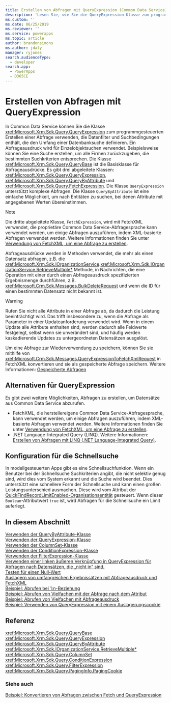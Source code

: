 ```yaml
---
title: Erstellen von Abfragen mit QueryExpression (Common Data Service) | Microsoft Docs
description: 'Lesen Sie, wie Sie die QueryExpression-Klasse zum programmgesteuerten Erstellen einer Abfrage, die Datenfilter und Suchbedingungen, die den Umfang einer Datenbanksuche definieren, enthält, verwenden können.'
ms.custom: ''
ms.date: 06/25/2019
ms.reviewer: ''
ms.service: powerapps
ms.topic: article
author: brandonsimons
ms.author: jdaly
manager: ryjones
search.audienceType:
  - developer
search.app:
  - PowerApps
  - D365CE
---
```

# <a name="build-queries-with-queryexpression"></a>Erstellen von Abfragen mit QueryExpression

In Common Data Service können Sie die Klasse <xref:Microsoft.Xrm.Sdk.Query.QueryExpression> zum programmgesteuerten Erstellen einer Abfrage verwenden, die Datenfilter und Suchbedingungen enthält, die den Umfang einer Datenbanksuche definieren. Ein Abfrageausdruck wird für Einzelobjektsuchen verwendet. Beispielsweise können Sie eine Suche erstellen, um alle Firmen zurückzugeben, die bestimmten Suchkriterien entsprechen. Die Klasse <xref:Microsoft.Xrm.Sdk.Query.QueryBase> ist die Basisklasse für Abfrageausdrücke. Es gibt drei abgeleitete Klassen: <xref:Microsoft.Xrm.Sdk.Query.QueryExpression>, <xref:Microsoft.Xrm.Sdk.Query.QueryByAttribute> und <xref:Microsoft.Xrm.Sdk.Query.FetchExpression>. Die Klasse `QueryExpression` unterstützt komplexe Abfragen. Die Klasse `QueryByAttribute` ist eine einfache Möglichkeit, um nach Entitäten zu suchen, bei denen Attribute mit angegebenen Werten übereinstimmen. 

> [!NOTE]
> Die dritte abgeleitete Klasse, `FetchExpression`, wird mit FetchXML verwendet, die proprietäre Common Data Service-Abfragesprache kann verwendet werden, um einige Abfragen auszuführen, indem XML-basierte Abfragen verwendet werden. Weitere Informationen finden Sie unter [Verwendung von FetchXML, um eine Abfrage zu erstellen](../use-fetchxml-construct-query.md).
  
Abfrageausdrücke werden in Methoden verwendet, die mehr als einen Datensatz abfragen, z.B. die <xref:Microsoft.Xrm.Sdk.IOrganizationService>.<xref:Microsoft.Xrm.Sdk.IOrganizationService.RetrieveMultiple*> Methode, in Nachrichten, die eine Operation mit einer durch einen Abfrageausdruck spezifizierten Ergebnismenge durchführen, z.B. <xref:Microsoft.Crm.Sdk.Messages.BulkDeleteRequest> und wenn die ID für einen bestimmten Datensatz nicht bekannt ist.  

> [!WARNING]
>  Rufen Sie nicht alle Attribute in einer Abfrage ab, da dadurch die Leistung beeinträchtigt wird. Das trifft insbesondere zu, wenn die Abfrage als Parameter in einer Updateanforderung verwendet wird. Wenn in einem Update alle Attribute enthalten sind, werden dadurch alle Feldwerte festgelegt, selbst wenn sie unverändert sind, und häufig werden kaskadierende Updates zu untergeordneten Datensätzen ausgelöst.

Um eine Abfrage zur Wiederverwendung zu speichern, können Sie sie mithilfe von <xref:Microsoft.Crm.Sdk.Messages.QueryExpressionToFetchXmlRequest> in FetchXML konvertieren und sie als gespeicherte Abfrage speichern. Weitere Informationen: [Gespeicherte Abfragen](../saved-queries.md) 
 
## <a name="alternatives-to-queryexpression"></a>Alternativen für QueryExpression

Es gibt zwei weitere Möglichkeiten, Abfragen zu erstellen, um Datensätze aus Common Data Service abzurufen. 

- FetchXML, die herstellereigene Common Data Service-Abfragesprache, kann verwendet werden, um einige Abfragen auszuführen, indem XML-basierte Abfragen verwendet werden. Weitere Informationen finden Sie unter [Verwendung von FetchXML, um eine Abfrage zu erstellen](../use-fetchxml-construct-query.md). 
- .NET Language-Integrated Query (LINQ). Weitere Informationen: [Erstellen von Abfragen mit LINQ (.NET Language-Integrated Query)](build-queries-with-linq-net-language-integrated-query.md).  

<!-- This doesn't belong here. It should be in model driven app configuration -->
## <a name="configuration-for-quick-find"></a>Konfiguration für die Schnellsuche

In modellgesteuerten Apps gibt es eine Schnellsuchfunktion. Wenn ein Benutzer bei der Schnellsuche Suchkriterien angibt, die nicht selektiv genug sind, wird dies vom System erkannt und die Suche wird beendet. Dies unterstützt eine schnellere Form der Schnellsuche und kann einen großen Leistungsunterschied ausmachen. Diese wird vom Attribut der [QuickFindRecordLimitEnabled-Organisationsentität](/powerapps/developer/common-data-service/reference/entities/organization#BKMK_QuickFindRecordLimitEnabled) gesteuert. Wenn dieser `Boolean`-Attributwert `true` ist, wird Abfragen für die Schnellsuche ein Limit auferlegt.

## <a name="in-this-section"></a>In diesem Abschnitt

[Verwenden der QueryByAttribute-Klasse](use-querybyattribute-class.md)<br />
[Verwenden der QueryExpression-Klasse](use-queryexpression-class.md)<br />
[Verwenden der ColumnSet-Klasse](use-the-columnset-class.md)<br />
[Verwenden der ConditionExpression-Klasse](use-conditionexpression-class.md)<br />
[Verwenden der FilterExpression-Klasse](use-filterexpression-class.md)<br />
[Verwenden einer linken äußeren Verknüpfung in QueryExpression für Abfragen nach Datensätzen, die „nicht in“ sind.](use-left-outer-join-queryexpression-query-records-not-in.md)<br />
[Testen für einen Null-Wert](/dynamics365/customer-engagement/developer/test-null-value)<br />
[Auslagern von umfangreichen Ergebnissätzen mit Abfrageausdruck und FetchXML](page-large-result-sets-with-queryexpression.md)<br />
[Beispiel: Abrufen bei 1:n-Beziehung](/dynamics365/customer-engagement/developer/org-service/sample-retrieve-with-one-to-many-relationship)<br />
[Beispiel: Abrufen von Vielfachen mit der Abfrage nach dem Attribut](/org-service/samples/retrieve-multiple-querybyattribute-class.md)<br />
[Beispiel: Abrufen von Vielfachen mit Abfrageausdruck](/org-service/samples/retrieve-multiple-queryexpression-class.md)<br />
[Beispiel: Verwenden von QueryExpression mit einem Auslagerungscookie](/dynamics365/customer-engagement/developer/org-service/sample-use-queryexpression-with-a-paging-cookie)  
  
## <a name="reference"></a>Referenz

<xref:Microsoft.Xrm.Sdk.Query.QueryBase><br />
<xref:Microsoft.Xrm.Sdk.Query.QueryExpression><br />
<xref:Microsoft.Xrm.Sdk.Query.QueryByAttribute><br />
<xref:Microsoft.Xrm.Sdk.IOrganizationService.RetrieveMultiple*><br />
<xref:Microsoft.Xrm.Sdk.Query.ColumnSet><br />
<xref:Microsoft.Xrm.Sdk.Query.ConditionExpression><br />
<xref:Microsoft.Xrm.Sdk.Query.FilterExpression><br />
<xref:Microsoft.Xrm.Sdk.Query.PagingInfo.PagingCookie><br />
  
### <a name="see-also"></a>Siehe auch

[Beispiel: Konvertieren von Abfragen zwischen Fetch und QueryExpression](/dynamics365/customer-engagement/developer/org-service/sample-convert-queries-fetch-queryexpression)
